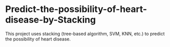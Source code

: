 # Predict-the-possibility-of-heart-disease-by-Stacking
This project uses stacking (tree-based algorithm, SVM, KNN, etc.) to predict the possibility of heart disease.
